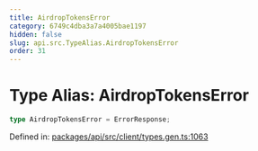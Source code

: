 ```yaml
---
title: AirdropTokensError
category: 6749c4dba3a7a4005bae1197
hidden: false
slug: api.src.TypeAlias.AirdropTokensError
order: 31
---
```


# Type Alias: AirdropTokensError

```ts
type AirdropTokensError = ErrorResponse;
```

Defined in: [packages/api/src/client/types.gen.ts:1063](https://github.com/zkcloudworker/minatokens-lib/blob/main/packages/api/src/client/types.gen.ts#L1063)
